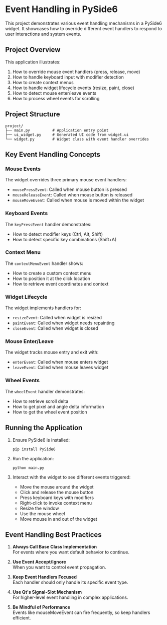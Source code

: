 # Event Handling in PySide6

This project demonstrates various event handling mechanisms in a PySide6 widget. It showcases how to override different event handlers to respond to user interactions and system events.

## Project Overview

This application illustrates:
1. How to override mouse event handlers (press, release, move)
2. How to handle keyboard input with modifier detection
3. How to create context menus
4. How to handle widget lifecycle events (resize, paint, close)
5. How to detect mouse enter/leave events
6. How to process wheel events for scrolling

## Project Structure

```
project/
├── main.py          # Application entry point
├── ui_widget.py     # Generated UI code from widget.ui
└── widget.py        # Widget class with event handler overrides
```

## Key Event Handling Concepts

### Mouse Events
The widget overrides three primary mouse event handlers:
- `mousePressEvent`: Called when mouse button is pressed
- `mouseReleaseEvent`: Called when mouse button is released
- `mouseMoveEvent`: Called when mouse is moved within the widget

### Keyboard Events
The `keyPressEvent` handler demonstrates:
- How to detect modifier keys (Ctrl, Alt, Shift)
- How to detect specific key combinations (Shift+A)

### Context Menu
The `contextMenuEvent` handler shows:
- How to create a custom context menu
- How to position it at the click location
- How to retrieve event coordinates and context

### Widget Lifecycle
The widget implements handlers for:
- `resizeEvent`: Called when widget is resized
- `paintEvent`: Called when widget needs repainting
- `closeEvent`: Called when widget is closed

### Mouse Enter/Leave
The widget tracks mouse entry and exit with:
- `enterEvent`: Called when mouse enters widget
- `leaveEvent`: Called when mouse leaves widget

### Wheel Events
The `wheelEvent` handler demonstrates:
- How to retrieve scroll delta
- How to get pixel and angle delta information
- How to get the wheel event position

## Running the Application

1. Ensure PySide6 is installed:
   ```
   pip install PySide6
   ```

2. Run the application:
   ```
   python main.py
   ```

3. Interact with the widget to see different events triggered:
   - Move the mouse around the widget
   - Click and release the mouse button
   - Press keyboard keys with modifiers
   - Right-click to invoke context menu
   - Resize the window
   - Use the mouse wheel
   - Move mouse in and out of the widget

## Event Handling Best Practices

1. **Always Call Base Class Implementation**  
   For events where you want default behavior to continue.

2. **Use Event Accept/Ignore**  
   When you want to control event propagation.

3. **Keep Event Handlers Focused**  
   Each handler should only handle its specific event type.

4. **Use Qt's Signal-Slot Mechanism**  
   For higher-level event handling in complex applications.

5. **Be Mindful of Performance**  
   Events like mouseMoveEvent can fire frequently, so keep handlers efficient.